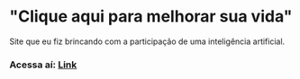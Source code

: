 # "Clique aqui para melhorar sua vida"
Site que eu fiz brincando com a participação de uma inteligência artificial.
### Acessa aí: <a href="daviesf.github.io/life">Link</a>
